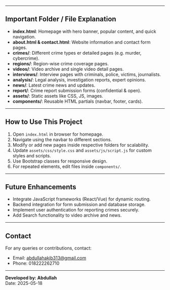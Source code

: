 
---

## Important Folder / File Explanation

- **index.html**: Homepage with hero banner, popular content, and quick navigation.
- **about.html & contact.html**: Website information and contact form pages.
- **crimes/**: Different crime types er detailed pages (e.g. murder, cybercrime).
- **regions/**: Region-wise crime coverage pages.
- **videos/**: Video archive and single video detail pages.
- **interviews/**: Interview pages with criminals, police, victims, journalists.
- **analysis/**: Legal analysis, investigation reports, expert opinions.
- **news/**: Latest crime news and updates.
- **report/**: Crime report submission forms (confidential & open).
- **assets/**: Static assets like CSS, JS, images.
- **components/**: Reusable HTML partials (navbar, footer, cards).

---

## How to Use This Project

1. Open `index.html` in browser for homepage.
2. Navigate using the navbar to different sections.
3. Modify or add new pages inside respective folders for scalability.
4. Update `assets/css/style.css` and `assets/js/script.js` for custom styles and scripts.
5. Use Bootstrap classes for responsive design.
6. For repeated elements, edit files inside `components/`.

---

## Future Enhancements

- Integrate JavaScript frameworks (React/Vue) for dynamic routing.
- Backend integration for form submission and database storage.
- Implement user authentication for reporting crimes securely.
- Add Search functionality to video archive and news.

---

## Contact

For any queries or contributions, contact:

- Email: abdullahakib313@gmail.com  
- Phone: 018222262710

---

**Developed by: Abdullah**  
Date: 2025-05-18

